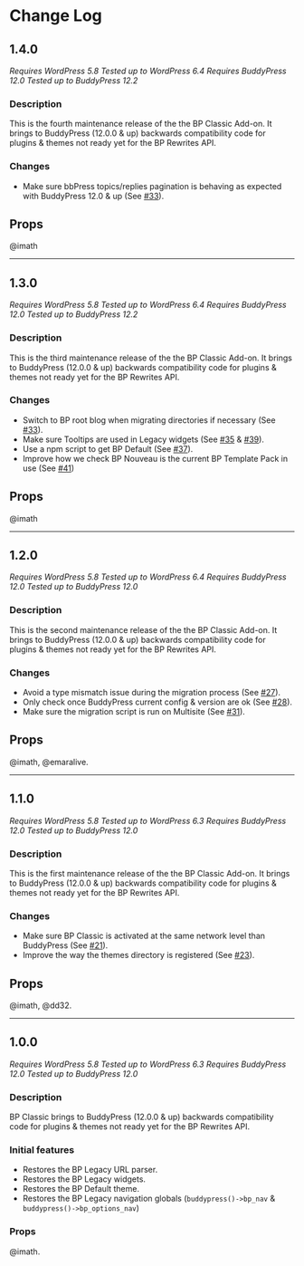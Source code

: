 # Change Log

## 1.4.0

_Requires WordPress 5.8_
_Tested up to WordPress 6.4_
_Requires BuddyPress 12.0_
_Tested up to BuddyPress 12.2_

### Description

This is the fourth maintenance release of the the BP Classic Add-on. It brings to BuddyPress (12.0.0 & up) backwards compatibility code for plugins & themes not ready yet for the BP Rewrites API.

### Changes

- Make sure bbPress topics/replies pagination is behaving as expected with BuddyPress 12.0 & up (See [#33](https://github.com/buddypress/bp-classic/pull/44)).

## Props

@imath

---

## 1.3.0

_Requires WordPress 5.8_
_Tested up to WordPress 6.4_
_Requires BuddyPress 12.0_
_Tested up to BuddyPress 12.2_

### Description

This is the third maintenance release of the the BP Classic Add-on. It brings to BuddyPress (12.0.0 & up) backwards compatibility code for plugins & themes not ready yet for the BP Rewrites API.

### Changes

- Switch to BP root blog when migrating directories if necessary (See [#33](https://github.com/buddypress/bp-classic/pull/33)).
- Make sure Tooltips are used in Legacy widgets (See [#35](https://github.com/buddypress/bp-classic/issues/35) & [#39](https://github.com/buddypress/bp-classic/issues/39)).
- Use a npm script to get BP Default (See [#37](https://github.com/buddypress/bp-classic/issues/37)).
- Improve how we check BP Nouveau is the current BP Template Pack in use (See [#41](https://github.com/buddypress/bp-classic/issues/41))

## Props

@imath

---

## 1.2.0

_Requires WordPress 5.8_
_Tested up to WordPress 6.4_
_Requires BuddyPress 12.0_
_Tested up to BuddyPress 12.0_

### Description

This is the second maintenance release of the the BP Classic Add-on. It brings to BuddyPress (12.0.0 & up) backwards compatibility code for plugins & themes not ready yet for the BP Rewrites API.

### Changes

- Avoid a type mismatch issue during the migration process (See [#27](https://github.com/buddypress/bp-classic/issues/27)).
- Only check once BuddyPress current config & version are ok (See [#28](https://github.com/buddypress/bp-classic/issues/28)).
- Make sure the migration script is run on Multisite (See [#31](https://github.com/buddypress/bp-classic/issues/31)).

## Props

@imath, @emaralive.

---

## 1.1.0

_Requires WordPress 5.8_
_Tested up to WordPress 6.3_
_Requires BuddyPress 12.0_
_Tested up to BuddyPress 12.0_

### Description

This is the first maintenance release of the the BP Classic Add-on. It brings to BuddyPress (12.0.0 & up) backwards compatibility code for plugins & themes not ready yet for the BP Rewrites API.

### Changes

- Make sure BP Classic is activated at the same network level than BuddyPress (See [#21](https://github.com/buddypress/bp-classic/issues/21)).
- Improve the way the themes directory is registered (See [#23](https://github.com/buddypress/bp-classic/issues/23)).

## Props

@imath, @dd32.

---

## 1.0.0

_Requires WordPress 5.8_
_Tested up to WordPress 6.3_
_Requires BuddyPress 12.0_
_Tested up to BuddyPress 12.0_

### Description

BP Classic brings to BuddyPress (12.0.0 & up) backwards compatibility code for plugins & themes not ready yet for the BP Rewrites API.

### Initial features

- Restores the BP Legacy URL parser.
- Restores the BP Legacy widgets.
- Restores the BP Default theme.
- Restores the BP Legacy navigation globals (`buddypress()->bp_nav` & `buddypress()->bp_options_nav`)

### Props

@imath.
